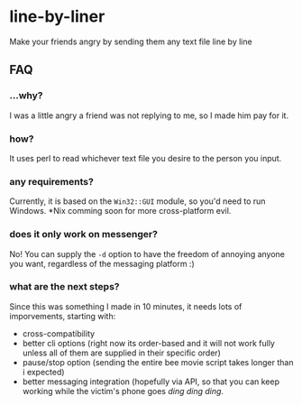 # line-by-liner
Make your friends angry by sending them any text file line by line

## FAQ

### ...why?
I was a little angry a friend was not replying to me, so I made him pay for it.

### how?
It uses perl to read whichever text file you desire to the person you input.

### any requirements?
Currently, it is based on the `Win32::GUI` module, so you'd need to run Windows. \*Nix comming soon for more cross-platform evil.

### does it only work on messenger?
No! You can supply the `-d` option to have the freedom of annoying anyone you want, regardless of the messaging platform :)

### what are the next steps?
Since this was something I made in 10 minutes, it needs lots of imporvements, starting with:
- cross-compatibility
- better cli options (right now its order-based and it will not work fully unless all of them are supplied in their specific order)
- pause/stop option (sending the entire bee movie script takes longer than i expected)
- better messaging integration (hopefully via API, so that you can keep working while the victim's phone goes _ding ding ding_.


